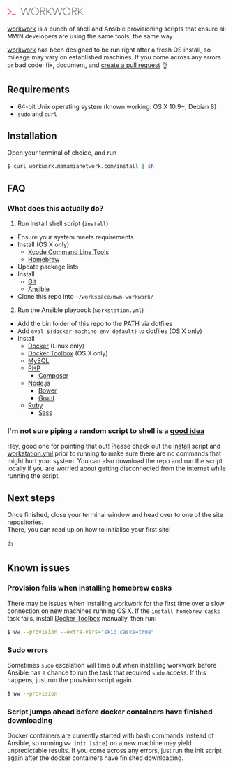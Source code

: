 <img src="logo.png" alt="workwork" width="35%" />

[workwork](https://soundcloud.com/subpop/clipping-work-work-feat-cocc) is a bunch of shell and Ansible provisioning scripts that ensure all MWN developers are using the same tools, the same way.

[workwork](http://www.myinstants.com/media/sounds/wc3-peon-says-work-work-only-.mp3) has been designed to be run right after a fresh OS install, so mileage may vary on established machines. If you come across any errors or bad code: fix, document, and [create a pull request](https://help.github.com/articles/creating-a-pull-request/) :ok_hand:

## Requirements
- 64-bit Unix operating system (known working: OS X 10.9+, Debian 8)
- `sudo` and `curl`

## Installation
Open your terminal of choice, and run
``` sh
$ curl workwork.mamamianetwork.com/install | sh
```

## FAQ
### What does this actually do?
1. Run install shell script (`install`)
  - Ensure your system meets requirements
  - Install (OS X only)
    - [Xcode Command Line Tools](https://developer.apple.com/xcode/downloads/)
    - [Homebrew](http://brew.sh/)
  - Update package lists
  - Install
    - [Git](http://git-scm.com/downloads/)
    - [Ansible](http://docs.ansible.com/intro_installation.html)
  - Clone this repo into `~/workspace/mwn-workwork/`
2. Run the Ansible playbook (`workstation.yml`)
  * Add the bin folder of this repo to the PATH via dotfiles
  * Add `eval $(docker-machine env default)` to dotfiles (OS X only)
  * Install
    * [Docker](https://docs.docker.com/installation/) (Linux only)
    * [Docker Toolbox](https://www.docker.com/toolbox/) (OS X only)
    * [MySQL](http://dev.mysql.com/downloads/installer/)
    * [PHP](http://php.net/downloads.php)
      * [Composer](https://getcomposer.org/download/)
    * [Node.js](http://nodejs.org/download/)
      * [Bower](http://bower.io/#install-bower)
      * [Grunt](http://gruntjs.com/getting-started/)
    * [Ruby](https://www.ruby-lang.org/en/documentation/installation/)
      * [Sass](http://sass-lang.com/install/)

### I'm not sure piping a random script to shell is a [good idea](http://www.seancassidy.me/dont-pipe-to-your-shell.html)
Hey, good one for pointing that out! Please check out the [install](https://raw.githubusercontent.com/mamamia/mwn-workwork/master/install) script and [workstation.yml](https://raw.githubusercontent.com/mamamia/mwn-workwork/master/ansible/workstation.yml) prior to running to make sure there are no commands that might hurt your system. You can also download the repo and run the script locally if you are worried about getting disconnected from the internet while running the script.

## Next steps
Once finished, close your terminal window and head over to one of the site repositories.  
There, you can read up on how to initialise your first site!

:thumbsup:

## Known issues

### Provision fails when installing homebrew casks
There may be issues when installing workwork for the first time over a slow connection on new machines running OS X. If the `install homebrew casks` task fails, install [Docker Toolbox](https://www.docker.com/toolbox) manually, then run:
``` sh
$ ww --provision --extra-vars="skip_casks=true"
```

### Sudo errors
Sometimes `sudo` escalation will time out when installing workwork before Ansible has a chance to run the task that required `sudo` access. If this happens, just run the provision script again.
``` sh
$ ww --provision
```

### Script jumps ahead before docker containers have finished downloading
Docker containers are currently started with bash commands instead of Ansible, so running `ww init [site]` on a new machine may yield unpredictable results. If you come across any errors, just run the init script again after the docker containers have finished downloading.
